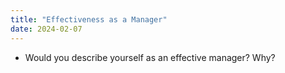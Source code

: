 ```yaml
---
title: "Effectiveness as a Manager"
date: 2024-02-07
---
```

- Would you describe yourself as an effective manager? Why?